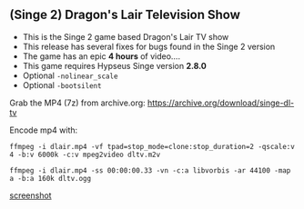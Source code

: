 ## (Singe 2) Dragon's Lair Television Show

* This is the Singe 2 game based Dragon's Lair TV show
* This release has several fixes for bugs found in the Singe 2 version
* The game has an epic **4 hours** of video....
* This game requires Hypseus Singe version **2.8.0**
* Optional `-nolinear_scale`
* Optional `-bootsilent`

Grab the MP4 (7z) from archive.org: https://archive.org/download/singe-dl-tv

Encode mp4 with:

    ffmpeg -i dlair.mp4 -vf tpad=stop_mode=clone:stop_duration=2 -qscale:v 4 -b:v 6000k -c:v mpeg2video dltv.m2v

    ffmpeg -i dlair.mp4 -ss 00:00:00.33 -vn -c:a libvorbis -ar 44100 -map a -b:a 160k dltv.ogg


[screenshot](dltv.png)

